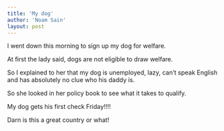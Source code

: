 ```yaml
---
title: 'My dog'
author: 'Noam Sain'
layout: post
---
```


I went down this morning to sign up my dog for welfare.  
  
At first the lady said, dogs are not eligible to draw welfare.

So I explained to her that my dog is unemployed, lazy, can’t speak English and has absolutely no clue who his daddy is.

So she looked in her policy book to see what it takes to qualify.

My dog gets his first check Friday!!!!

Darn is this a great country or what!